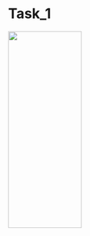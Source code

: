 # Task_1
 
<img src="https://user-images.githubusercontent.com/72602749/235599977-70698cea-9f5f-4fca-a07f-ab6a5133ac2c.gif" width="150" height="400"/>
